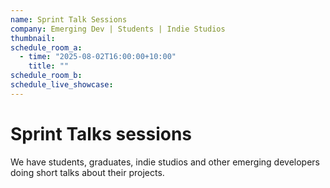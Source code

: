 ```yaml
---
name: Sprint Talk Sessions
company: Emerging Dev | Students | Indie Studios
thumbnail:
schedule_room_a:
  - time: "2025-08-02T16:00:00+10:00"
    title: ""
schedule_room_b:
schedule_live_showcase:
---
```


# Sprint Talks sessions

We have students, graduates, indie studios and other emerging developers doing short talks about their projects.
